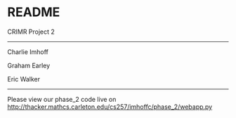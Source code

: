 # README #

CRIMR Project 2
***
Charlie Imhoff

Graham Earley

Eric Walker
***
Please view our phase_2 code live on http://thacker.mathcs.carleton.edu/cs257/imhoffc/phase_2/webapp.py